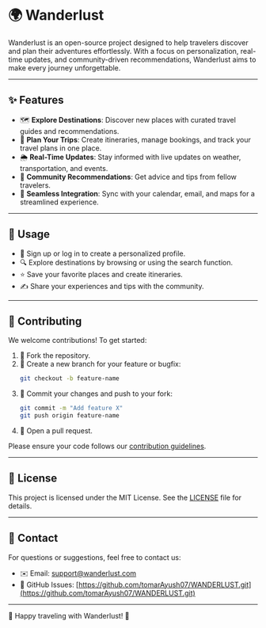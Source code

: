 # 🌍 Wanderlust

Wanderlust is an open-source project designed to help travelers discover and plan their adventures effortlessly. With a focus on personalization, real-time updates, and community-driven recommendations, Wanderlust aims to make every journey unforgettable.

---

## ✨ Features

- 🗺️ **Explore Destinations**: Discover new places with curated travel guides and recommendations.
- 📅 **Plan Your Trips**: Create itineraries, manage bookings, and track your travel plans in one place.
- 🌦️ **Real-Time Updates**: Stay informed with live updates on weather, transportation, and events.
- 🤝 **Community Recommendations**: Get advice and tips from fellow travelers.
- 🔗 **Seamless Integration**: Sync with your calendar, email, and maps for a streamlined experience.

---

## 🚀 Usage

- 🔑 Sign up or log in to create a personalized profile.
- 🔍 Explore destinations by browsing or using the search function.
- ⭐ Save your favorite places and create itineraries.
- ✍️ Share your experiences and tips with the community.

---

## 🤝 Contributing

We welcome contributions! To get started:

1. 🍴 Fork the repository.
2. 🌿 Create a new branch for your feature or bugfix:
   ```bash
   git checkout -b feature-name
   ```
3. 💾 Commit your changes and push to your fork:
   ```bash
   git commit -m "Add feature X"
   git push origin feature-name
   ```
4. 🔄 Open a pull request.

Please ensure your code follows our [contribution guidelines](CONTRIBUTING.md).

---

## 📜 License

This project is licensed under the MIT License. See the [LICENSE](LICENSE) file for details.

---

## 📧 Contact

For questions or suggestions, feel free to contact us:

- ✉️ Email: support@wanderlust.com
- 🐛 GitHub Issues: [https://github.com/tomarAyush07/WANDERLUST.git](https://github.com/tomarAyush07/WANDERLUST.git)

---

🌟 Happy traveling with Wanderlust! 🌈

